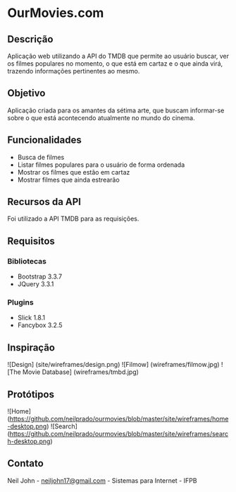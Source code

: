 # OurMovies.com

## Descrição
Aplicação web utilizando a API do TMDB que permite ao usuário buscar, ver os filmes populares no momento, o que está em cartaz e o que ainda virá, trazendo informações pertinentes ao mesmo.

## Objetivo 
Aplicação criada para os amantes da sétima arte, que buscam informar-se sobre o que está acontecendo atualmente no mundo do cinema.

## Funcionalidades
- Busca de filmes
- Listar filmes populares para o usuário de forma ordenada
- Mostrar os filmes que estão em cartaz
- Mostrar filmes que ainda estrearão

## Recursos da API
Foi utilizado a API TMDB para as requisições.

## Requisitos
 ### Bibliotecas
 - Bootstrap 3.3.7
 - JQuery 3.3.1
 
 ### Plugins
 - Slick 1.8.1
 - Fancybox 3.2.5

## Inspiração

![Design] (site/wireframes/design.png)
![Filmow] (wireframes/filmow.jpg)
![The Movie Database] (wireframes/tmbd.jpg)

## Protótipos

![Home] (https://github.com/neilprado/ourmovies/blob/master/site/wireframes/home-desktop.png)
![Search] (https://github.com/neilprado/ourmovies/blob/master/site/wireframes/search-desktop.png)

## Contato
Neil John - neiljohn17@gmail.com - Sistemas para Internet - IFPB
